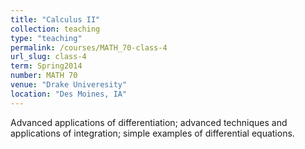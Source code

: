 ```yaml
---
title: "Calculus II"
collection: teaching
type: "teaching"
permalink: /courses/MATH_70-class-4
url_slug: class-4
term: Spring2014
number: MATH 70
venue: "Drake Univeresity"
location: "Des Moines, IA"
---
```


Advanced applications of differentiation; advanced techniques and applications of integration; simple examples of differential equations.
